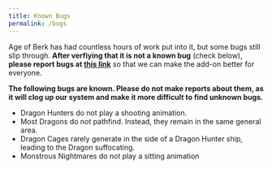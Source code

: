 ```yaml
---
title: Known Bugs
permalink: /bugs
---
```


Age of Berk has had countless hours of work put into it, but some bugs still slip through. **After verfiying that it is not a known bug** (check below), **please report bugs at [this link](https://docs.google.com/forms/d/1Wi3go3pZFQaGHhHvkKgHEykInerdWlRazn41bpYdGGI/edit#responses)** so that we can make the add-on better for everyone.

**The following bugs are known. Please do not make reports about them, as it will clog up our system and make it more difficult to find unknown bugs.**
- Dragon Hunters do not play a shooting animation.
- Most Dragons do not pathfind. Instead, they remain in the same general area.
- Dragon Cages rarely generate in the side of a Dragon Hunter ship, leading to the Dragon suffocating.
- Monstrous Nightmares do not play a sitting animation
